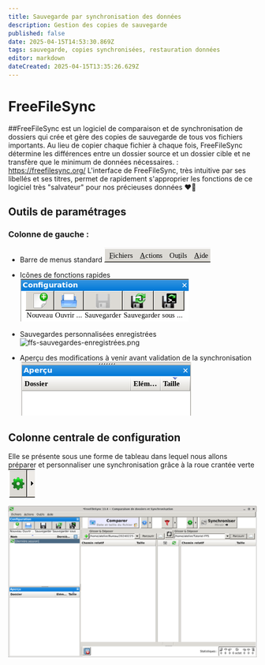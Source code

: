 ```yaml
---
title: Sauvegarde par synchronisation des données
description: Gestion des copies de sauvegarde
published: false
date: 2025-04-15T14:53:30.869Z
tags: sauvegarde, copies synchronisées, restauration données
editor: markdown
dateCreated: 2025-04-15T13:35:26.629Z
---
```


# FreeFileSync
##FreeFileSync est un logiciel de comparaison et de synchronisation de dossiers qui crée et gère des copies de sauvegarde de tous vos fichiers importants. Au lieu de copier chaque fichier à chaque fois, FreeFileSync détermine les différences entre un dossier source et un dossier cible et ne transfère que le minimum de données nécessaires.  : https://freefilesync.org/
L'interface de FreeFileSync, très intuitive par ses libellés et ses titres, permet de rapidement s'approprier les fonctions de ce logiciel très "salvateur" pour nos précieuses données :heart_on_fire:

## Outils de paramétrages

### Colonne de gauche : 
- Barre de menus standard
![ffs-menu-standard.png](/images/ffs-menu-standard.png)

- Icônes de fonctions rapides
![ffs-icones-fonctions-rapides.png](/images/ffs-icones-fonctions-rapides.png)

- Sauvegardes personnalisées enregistrées
![ffs-sauvegardes-enregistrées.png](/images/ffs-sauvegardes-enregistrées.png)
- Aperçu des modifications à venir avant validation  de la synchronisation
![ffs-apercu-modifications-proposees.png](/images/ffs-apercu-modifications-proposees.png)
## Colonne centrale de configuration
Elle se présente sous une forme de tableau dans lequel nous allons préparer et personnaliser une synchronisation grâce à la roue crantée verte
![roue-ffs-crantee.png](/images/roue-ffs-crantee.png)

![ffs-source-et-cible.png](/images/ffs-source-et-cible.png)
